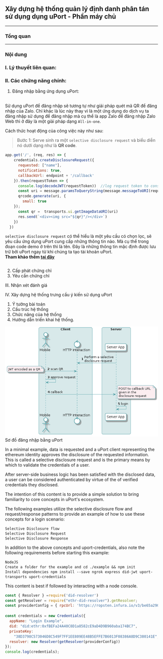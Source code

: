 ## Xây dựng hệ thống quản lý định danh phân tán sử dụng dụng uPort - Phần máy chủ
---
### Tổng quan

---

### Nội dung 

### I. Lý thuyết liên quan:

### II. Các chứng năng chính: 
1. Đăng nhập bằng ứng dụng uPort:

<br>Sử dụng  uPort để đăng nhập sẽ tương tự như giải pháp quét mã QR để đăng nhập của Zalo. Chỉ khác là lúc này thay vì là một ứng dụng do dịch vụ ta đăng nhập sử dụng để đăng nhập mà cụ thể là app Zalo để đăng nhập Zalo Web thì ở đây là một giải pháp dạng `All-in-one`. 

Cách thức hoạt động của công việc này như sau:
> Bước 1: Serve sinh ra một `selective disclosure request` và biểu diễn nó dưới dạng như là **QR code**.
```js
app.get('/', (req, res) => {
    credentials.createDisclosureRequest({
      requested: ["name"],
      notifications: true,
      callbackUrl: endpoint + '/callback'
    }).then(requestToken => {
      console.log(decodeJWT(requestToken))  //log request token to console
      const uri = message.paramsToQueryString(message.messageToURI(requestToken), {callback_type: 'post'})
      qrcode.generate(uri, {
        small: true
    });
      const qr =  transports.ui.getImageDataURI(uri)
      res.send(`<div><img src="${qr}"/></div>`)
    })
  })
```
`selective disclosure request` có thể hiểu là một yêu cầu có chọn lọc, sẽ yêu cầu ứng dụng uPort cung cấp những thông tin nào. Mà cụ thể trong đoạn code demo ở trên thì là tên. Đây là những thông tin mặc định được lưu trữ bởi uPort ngay từ khi chúng ta tạo tài khoản uPort. <br>**Tham khảo thêm [tại đây](https://developer.uport.me/messages/sharereq)**
```js

```

2. Cấp phát chứng chỉ
3. Yêu cần chứng chỉ

III. Nhận xét đánh giá

IV. Xây dựng hệ thống trưng cầu ý kiến sử dụng uPort
1. Ý tưởng bài toán
2. Cấu trúc hệ thống
3. Chức năng của hệ thống
4. Hướng dẫn triển khai hệ thống.

![Login schemas](./images/server-login.png)
Sơ đồ đăng nhập bằng uPort

In a minimal example, data is requested and a uPort client representing the ethereum identity approves the disclosure of the requested information. This is called a selective disclosure request and is the primary means by which to validate the credentials of a user.

After server-side business logic has been satisfied with the disclosed data, a user can be considered authenticated by virtue of the of verified credentials they disclosed.

The intention of this content is to provide a simple solution to bring familiarity to core concepts in uPort's ecosystem.

The following examples utilize the selective disclosure flow and request/response patterns to provide an example of how to use these concepts for a login scenario:


    Selective Disclosure flow
    Selective Disclosure Request
    Selective Disclosure Response

In addition to the above concepts and uport-credentials, also note the following requirements before starting this example:

    NodeJS
    Create a folder for the example and cd ./example && npm init
    Install dependencies npm install --save ngrok express did-jwt uport-transports uport-credentials

This content is best if followed by interacting with a node console.
```js
const { Resolver } =require('did-resolver')
const getResolver = require("ethr-did-resolver").getResolver;
const providerConfig = { rpcUrl: 'https://ropsten.infura.io/v3/be65a290f803479cbc77a0120fa51921' }

const credentials = new Credentials({
  appName: "Login Example",
  did: "did:ethr:0xfBEFa24A40C8D1a8582cE9aD4D9B960aba174BC7",
  privateKey:
    "38D3798C573046D8C549F7FF1EE809EE48B5EFFE7B6013F08386A8D9C380141E",
  resolver: new Resolver(getResolver(providerConfig))
});
console.log(credentials);
```

```js
```